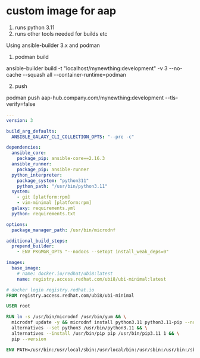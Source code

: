 # custom image for aap

1. runs python 3.11
2. runs other tools needed for builds etc

Using ansible-builder 3.x and podman

1. podman build

ansible-builder build -t "localhost/mynewthing:development" -v 3 --no-cache --squash all --container-runtime=podman

2. push

podman push aap-hub.company.com/mynewthing:development --tls-verify=false

```execution-environment.yml
---
version: 3

build_arg_defaults:
  ANSIBLE_GALAXY_CLI_COLLECTION_OPTS: "--pre -c"

dependencies:
  ansible_core:
    package_pip: ansible-core==2.16.3
  ansible_runner:
    package_pip: ansible-runner
  python_interpreter:
    package_system: "python311"
    python_path: "/usr/bin/python3.11"
  system:
    - git [platform:rpm]
    - vim-minimal [platform:rpm]
  galaxy: requirements.yml
  python: requirements.txt

options:
  package_manager_path: /usr/bin/microdnf

additional_build_steps:
  prepend_builder:
    - ENV PKGMGR_OPTS "--nodocs --setopt install_weak_deps=0"

images:
  base_image:
    # name: docker.io/redhat/ubi8:latest
    name: registry.access.redhat.com/ubi8/ubi-minimal:latest
```

```Dockerfile
# docker login registry.redhat.io
FROM registry.access.redhat.com/ubi8/ubi-minimal

USER root

RUN ln -s /usr/bin/microdnf /usr/bin/yum && \
  microdnf update -y && microdnf install python3.11 python3.11-pip --nodocs --setopt install_weak_deps=0 -y && \
  alternatives --set python3 /usr/bin/python3.11 && \
  alternatives --install /usr/bin/pip pip /usr/bin/pip3.11 1 && \
  pip --version

ENV PATH=/usr/bin:/usr/local/sbin:/usr/local/bin:/usr/sbin:/usr/bin:/sbin:/bin:/opt/mi-tec/
```
